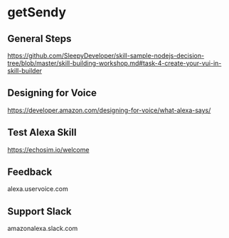 # getSendy

## General Steps
https://github.com/SleepyDeveloper/skill-sample-nodejs-decision-tree/blob/master/skill-building-workshop.md#task-4-create-your-vui-in-skill-builder

## Designing for Voice
https://developer.amazon.com/designing-for-voice/what-alexa-says/

## Test Alexa Skill
https://echosim.io/welcome

## Feedback
alexa.uservoice.com

## Support Slack
amazonalexa.slack.com
